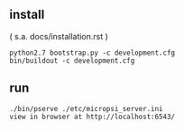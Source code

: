 install 
-----
( s.a. docs/installation.rst )

	python2.7 bootstrap.py -c development.cfg
	bin/buildout -c development.cfg

run 
-----

	./bin/pserve ./etc/micropsi_server.ini
	view in browser at http://localhost:6543/

